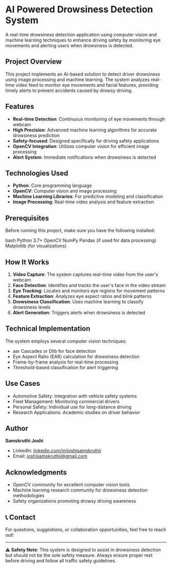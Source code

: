 # AI Powered Drowsiness Detection System

A real-time drowsiness detection application using computer vision and machine learning techniques to enhance driving safety by monitoring eye movements and alerting users when drowsiness is detected.

## Project Overview

This project implements an AI-based solution to detect driver drowsiness using image processing and machine learning. The system analyzes real-time video feed to monitor eye movements and facial features, providing timely alerts to prevent accidents caused by drowsy driving.

## Features

- **Real-time Detection**: Continuous monitoring of eye movements through webcam
- **High Precision**: Advanced machine learning algorithms for accurate drowsiness prediction
- **Safety-focused**: Designed specifically for driving safety applications
- **OpenCV Integration**: Utilizes computer vision for efficient image processing
- **Alert System**: Immediate notifications when drowsiness is detected

## Technologies Used

- **Python**: Core programming language
- **OpenCV**: Computer vision and image processing
- **Machine Learning Libraries**: For predictive modeling and classification
- **Image Processing**: Real-time video analysis and feature extraction

## Prerequisites

Before running this project, make sure you have the following installed:

bash
Python 3.7+
OpenCV
NumPy
Pandas (if used for data processing)
Matplotlib (for visualizations)



## How It Works

1. **Video Capture**: The system captures real-time video from the user's webcam
2. **Face Detection**: Identifies and tracks the user's face in the video stream
3. **Eye Tracking**: Locates and monitors eye regions for movement patterns
4. **Feature Extraction**: Analyzes eye aspect ratios and blink patterns
5. **Drowsiness Classification**: Uses machine learning to classify drowsiness levels
6. **Alert Generation**: Triggers alerts when drowsiness is detected

## Technical Implementation

The system employs several computer vision techniques:

- aar Cascades or Dlib for face detection
- Eye Aspect Ratio (EAR) calculation for drowsiness detection
- Frame-by-frame analysis for real-time processing
- Threshold-based classification for alert triggering

## Use Cases

- Automotive Safety: Integration with vehicle safety systems
- Fleet Management: Monitoring commercial drivers
- Personal Safety: Individual use for long-distance driving
- Research Applications: Academic studies on driver behavior

## Author

**Samskruthi Joshi**
- LinkedIn: [linkedin.com/in/joshisamskruthii](https://linkedin.com/in/joshisamskruthii)
- Email: joshisamskruthii@gmail.com

## Acknowledgments

- OpenCV community for excellent computer vision tools
- Machine learning research community for drowsiness detection methodologies
- Safety organizations promoting drowsy driving awareness

## 📞 Contact

For questions, suggestions, or collaboration opportunities, feel free to reach out!

---

⚠️ **Safety Note**: This system is designed to assist in drowsiness detection but should not be the sole safety measure. Always ensure proper rest before driving and follow all traffic safety guidelines.
